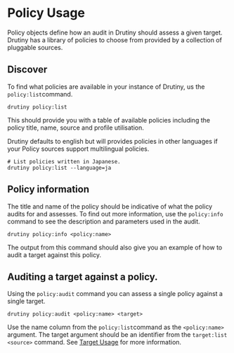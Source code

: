 # Policy Usage

Policy objects define how an audit in Drutiny should assess a given target.
Drutiny has a library of policies to choose from provided by a collection
of pluggable sources.

## Discover

To find what policies are available in your instance of Drutiny, us the
`policy:list`command.

```
drutiny policy:list
```

This should provide you with a table of available policies including the policy
title, name, source and profile utilisation.

Drutiny defaults to english but will provides policies in other languages if
your Policy sources support multilingual policies.

```
# List policies written in Japanese.
drutiny policy:list --language=ja
```

## Policy information

The title and name of the policy should be indicative of what the policy
audits for and assesses. To find out more information, use the `policy:info`
command to see the description and parameters used in the audit.

```
drutiny policy:info <policy:name>
```

The output from this command should also give you an example of how to audit
a target against this policy.

## Auditing a target against a policy.

Using the `policy:audit` command you can assess a single policy against a single
target.

```
drutiny policy:audit <policy:name> <target>
```

Use the name column from the `policy:list`command as the `<policy:name>`
argument. The target argument should be an identifier from the `target:list <source>`
command. See [Target Usage](Target.md) for more information.
